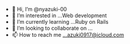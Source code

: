 - 👋 Hi, I’m @nyazuki-00
- 👀 I’m interested in ...Web development
- 🌱 I’m currently learning ...Ruby on Rails
- 💞️ I’m looking to collaborate on ...
- 📫 How to reach me ...azuki0917@icloud.com

<!---
nyazuki-00/nyazuki-00 is a ✨ special ✨ repository because its `README.md` (this file) appears on your GitHub profile.
You can click the Preview link to take a look at your changes.
--->
